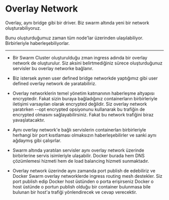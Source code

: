 <h1> Overlay Network </h1>

Overlay, aynı bridge gibi bir driver. Biz swarm altında yeni bir network oluşturabiliyoruz.

Bunu oluşturduğumuz zaman tüm node'lar üzerinden ulaşılabiliyor. Birbirleriyle haberleşebiliyorlar.

<hr>

- Bir Swarm Cluster oluşturulduğu zman ingress adında bir overlay network de oluşturulur. Siz aksini belirtmediğiniz sürece oluşturduğunuz servisler bu overlay networke bağlanır.

- Biz istersek aynen user defined bridge networkde yaptığımız gibi user defined overlay network de yaratabiliriz.

- Overlay networklerin temel yönetim katmanının haberleşme altyapısı encryptedir. Fakat sizin buraya bağladığınız containerların birbirleriyle iletişimi varsayılan olarak encrypted değildir. Siz overlay network yaratırken --opt encrypted opsiyonunu kullanarak bu trafiğin de encrypted olmasını sağlayabilirsiniz. Fakat bu network trafiğini biraz yavaşlatacaktır.

- Aynı overlay network'e bağlı servislerin containerları birbirleriyle herhangi bir port kısıtlaması olmaksızın haberleşebilirler ve sanki aynı ağdaymış gibi çalışırlar.

- Swarm altında yaratılan servisler aynı overlay network üzerinde birbirlerine servis isimleriyle ulaşabilir. Docker burada hem DNS çözümlemesi hizmeti hem de load balancing hizmeti sunmaktadır.

- Overlay network üzerinde aynı zamanda port publish de edebiliriz ve Docker Swarm overlay networklerde ingress routing mesh destekler. Siz port publish edip Docker host üstünden o porta erişirseniz Docker o host üstünde o portun publish olduğu bir container bulunmasa bile bulunan bir host'a trafiği yönlendirecek ve cevap verecektir.
